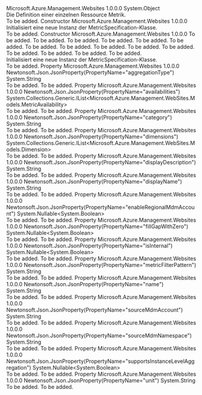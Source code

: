 <Type Name="MetricSpecification" FullName="Microsoft.Azure.Management.WebSites.Models.MetricSpecification">
  <TypeSignature Language="C#" Value="public class MetricSpecification" />
  <TypeSignature Language="ILAsm" Value=".class public auto ansi beforefieldinit MetricSpecification extends System.Object" />
  <TypeSignature Language="DocId" Value="T:Microsoft.Azure.Management.WebSites.Models.MetricSpecification" />
  <TypeSignature Language="VB.NET" Value="Public Class MetricSpecification" />
  <TypeSignature Language="F#" Value="type MetricSpecification = class" />
  <AssemblyInfo>
    <AssemblyName>Microsoft.Azure.Management.Websites</AssemblyName>
    <AssemblyVersion>1.0.0.0</AssemblyVersion>
  </AssemblyInfo>
  <Base>
    <BaseTypeName>System.Object</BaseTypeName>
  </Base>
  <Interfaces />
  <Docs>
    <summary>
            Die Definition einer einzelnen Ressource Metrik.
            </summary>
    <remarks>To be added.</remarks>
  </Docs>
  <Members>
    <Member MemberName=".ctor">
      <MemberSignature Language="C#" Value="public MetricSpecification ();" />
      <MemberSignature Language="ILAsm" Value=".method public hidebysig specialname rtspecialname instance void .ctor() cil managed" />
      <MemberSignature Language="DocId" Value="M:Microsoft.Azure.Management.WebSites.Models.MetricSpecification.#ctor" />
      <MemberSignature Language="VB.NET" Value="Public Sub New ()" />
      <MemberType>Constructor</MemberType>
      <AssemblyInfo>
        <AssemblyName>Microsoft.Azure.Management.Websites</AssemblyName>
        <AssemblyVersion>1.0.0.0</AssemblyVersion>
      </AssemblyInfo>
      <Parameters />
      <Docs>
        <summary>
            Initialisiert eine neue Instanz der MetricSpecification-Klasse.
            </summary>
        <remarks>To be added.</remarks>
      </Docs>
    </Member>
    <Member MemberName=".ctor">
      <MemberSignature Language="C#" Value="public MetricSpecification (string name = null, string displayName = null, string displayDescription = null, string unit = null, string aggregationType = null, Nullable&lt;bool&gt; supportsInstanceLevelAggregation = null, Nullable&lt;bool&gt; enableRegionalMdmAccount = null, string sourceMdmAccount = null, string sourceMdmNamespace = null, string metricFilterPattern = null, Nullable&lt;bool&gt; fillGapWithZero = null, Nullable&lt;bool&gt; isInternal = null, System.Collections.Generic.IList&lt;Microsoft.Azure.Management.WebSites.Models.Dimension&gt; dimensions = null, string category = null, System.Collections.Generic.IList&lt;Microsoft.Azure.Management.WebSites.Models.MetricAvailability&gt; availabilities = null);" />
      <MemberSignature Language="ILAsm" Value=".method public hidebysig specialname rtspecialname instance void .ctor(string name, string displayName, string displayDescription, string unit, string aggregationType, valuetype System.Nullable`1&lt;bool&gt; supportsInstanceLevelAggregation, valuetype System.Nullable`1&lt;bool&gt; enableRegionalMdmAccount, string sourceMdmAccount, string sourceMdmNamespace, string metricFilterPattern, valuetype System.Nullable`1&lt;bool&gt; fillGapWithZero, valuetype System.Nullable`1&lt;bool&gt; isInternal, class System.Collections.Generic.IList`1&lt;class Microsoft.Azure.Management.WebSites.Models.Dimension&gt; dimensions, string category, class System.Collections.Generic.IList`1&lt;class Microsoft.Azure.Management.WebSites.Models.MetricAvailability&gt; availabilities) cil managed" />
      <MemberSignature Language="DocId" Value="M:Microsoft.Azure.Management.WebSites.Models.MetricSpecification.#ctor(System.String,System.String,System.String,System.String,System.String,System.Nullable{System.Boolean},System.Nullable{System.Boolean},System.String,System.String,System.String,System.Nullable{System.Boolean},System.Nullable{System.Boolean},System.Collections.Generic.IList{Microsoft.Azure.Management.WebSites.Models.Dimension},System.String,System.Collections.Generic.IList{Microsoft.Azure.Management.WebSites.Models.MetricAvailability})" />
      <MemberSignature Language="VB.NET" Value="Public Sub New (Optional name As String = null, Optional displayName As String = null, Optional displayDescription As String = null, Optional unit As String = null, Optional aggregationType As String = null, Optional supportsInstanceLevelAggregation As Nullable(Of Boolean) = null, Optional enableRegionalMdmAccount As Nullable(Of Boolean) = null, Optional sourceMdmAccount As String = null, Optional sourceMdmNamespace As String = null, Optional metricFilterPattern As String = null, Optional fillGapWithZero As Nullable(Of Boolean) = null, Optional isInternal As Nullable(Of Boolean) = null, Optional dimensions As IList(Of Dimension) = null, Optional category As String = null, Optional availabilities As IList(Of MetricAvailability) = null)" />
      <MemberSignature Language="F#" Value="new Microsoft.Azure.Management.WebSites.Models.MetricSpecification : string * string * string * string * string * Nullable&lt;bool&gt; * Nullable&lt;bool&gt; * string * string * string * Nullable&lt;bool&gt; * Nullable&lt;bool&gt; * System.Collections.Generic.IList&lt;Microsoft.Azure.Management.WebSites.Models.Dimension&gt; * string * System.Collections.Generic.IList&lt;Microsoft.Azure.Management.WebSites.Models.MetricAvailability&gt; -&gt; Microsoft.Azure.Management.WebSites.Models.MetricSpecification" Usage="new Microsoft.Azure.Management.WebSites.Models.MetricSpecification (name, displayName, displayDescription, unit, aggregationType, supportsInstanceLevelAggregation, enableRegionalMdmAccount, sourceMdmAccount, sourceMdmNamespace, metricFilterPattern, fillGapWithZero, isInternal, dimensions, category, availabilities)" />
      <MemberType>Constructor</MemberType>
      <AssemblyInfo>
        <AssemblyName>Microsoft.Azure.Management.Websites</AssemblyName>
        <AssemblyVersion>1.0.0.0</AssemblyVersion>
      </AssemblyInfo>
      <Parameters>
        <Parameter Name="name" Type="System.String" />
        <Parameter Name="displayName" Type="System.String" />
        <Parameter Name="displayDescription" Type="System.String" />
        <Parameter Name="unit" Type="System.String" />
        <Parameter Name="aggregationType" Type="System.String" />
        <Parameter Name="supportsInstanceLevelAggregation" Type="System.Nullable&lt;System.Boolean&gt;" />
        <Parameter Name="enableRegionalMdmAccount" Type="System.Nullable&lt;System.Boolean&gt;" />
        <Parameter Name="sourceMdmAccount" Type="System.String" />
        <Parameter Name="sourceMdmNamespace" Type="System.String" />
        <Parameter Name="metricFilterPattern" Type="System.String" />
        <Parameter Name="fillGapWithZero" Type="System.Nullable&lt;System.Boolean&gt;" />
        <Parameter Name="isInternal" Type="System.Nullable&lt;System.Boolean&gt;" />
        <Parameter Name="dimensions" Type="System.Collections.Generic.IList&lt;Microsoft.Azure.Management.WebSites.Models.Dimension&gt;" />
        <Parameter Name="category" Type="System.String" />
        <Parameter Name="availabilities" Type="System.Collections.Generic.IList&lt;Microsoft.Azure.Management.WebSites.Models.MetricAvailability&gt;" />
      </Parameters>
      <Docs>
        <param name="name">To be added.</param>
        <param name="displayName">To be added.</param>
        <param name="displayDescription">To be added.</param>
        <param name="unit">To be added.</param>
        <param name="aggregationType">To be added.</param>
        <param name="supportsInstanceLevelAggregation">To be added.</param>
        <param name="enableRegionalMdmAccount">To be added.</param>
        <param name="sourceMdmAccount">To be added.</param>
        <param name="sourceMdmNamespace">To be added.</param>
        <param name="metricFilterPattern">To be added.</param>
        <param name="fillGapWithZero">To be added.</param>
        <param name="isInternal">To be added.</param>
        <param name="dimensions">To be added.</param>
        <param name="category">To be added.</param>
        <param name="availabilities">To be added.</param>
        <summary>
            Initialisiert eine neue Instanz der MetricSpecification-Klasse.
            </summary>
        <remarks>To be added.</remarks>
      </Docs>
    </Member>
    <Member MemberName="AggregationType">
      <MemberSignature Language="C#" Value="public string AggregationType { get; set; }" />
      <MemberSignature Language="ILAsm" Value=".property instance string AggregationType" />
      <MemberSignature Language="DocId" Value="P:Microsoft.Azure.Management.WebSites.Models.MetricSpecification.AggregationType" />
      <MemberSignature Language="VB.NET" Value="Public Property AggregationType As String" />
      <MemberSignature Language="F#" Value="member this.AggregationType : string with get, set" Usage="Microsoft.Azure.Management.WebSites.Models.MetricSpecification.AggregationType" />
      <MemberType>Property</MemberType>
      <AssemblyInfo>
        <AssemblyName>Microsoft.Azure.Management.Websites</AssemblyName>
        <AssemblyVersion>1.0.0.0</AssemblyVersion>
      </AssemblyInfo>
      <Attributes>
        <Attribute>
          <AttributeName>Newtonsoft.Json.JsonProperty(PropertyName="aggregationType")</AttributeName>
        </Attribute>
      </Attributes>
      <ReturnValue>
        <ReturnType>System.String</ReturnType>
      </ReturnValue>
      <Docs>
        <summary />
        <value>To be added.</value>
        <remarks>To be added.</remarks>
      </Docs>
    </Member>
    <Member MemberName="Availabilities">
      <MemberSignature Language="C#" Value="public System.Collections.Generic.IList&lt;Microsoft.Azure.Management.WebSites.Models.MetricAvailability&gt; Availabilities { get; set; }" />
      <MemberSignature Language="ILAsm" Value=".property instance class System.Collections.Generic.IList`1&lt;class Microsoft.Azure.Management.WebSites.Models.MetricAvailability&gt; Availabilities" />
      <MemberSignature Language="DocId" Value="P:Microsoft.Azure.Management.WebSites.Models.MetricSpecification.Availabilities" />
      <MemberSignature Language="VB.NET" Value="Public Property Availabilities As IList(Of MetricAvailability)" />
      <MemberSignature Language="F#" Value="member this.Availabilities : System.Collections.Generic.IList&lt;Microsoft.Azure.Management.WebSites.Models.MetricAvailability&gt; with get, set" Usage="Microsoft.Azure.Management.WebSites.Models.MetricSpecification.Availabilities" />
      <MemberType>Property</MemberType>
      <AssemblyInfo>
        <AssemblyName>Microsoft.Azure.Management.Websites</AssemblyName>
        <AssemblyVersion>1.0.0.0</AssemblyVersion>
      </AssemblyInfo>
      <Attributes>
        <Attribute>
          <AttributeName>Newtonsoft.Json.JsonProperty(PropertyName="availabilities")</AttributeName>
        </Attribute>
      </Attributes>
      <ReturnValue>
        <ReturnType>System.Collections.Generic.IList&lt;Microsoft.Azure.Management.WebSites.Models.MetricAvailability&gt;</ReturnType>
      </ReturnValue>
      <Docs>
        <summary />
        <value>To be added.</value>
        <remarks>To be added.</remarks>
      </Docs>
    </Member>
    <Member MemberName="Category">
      <MemberSignature Language="C#" Value="public string Category { get; set; }" />
      <MemberSignature Language="ILAsm" Value=".property instance string Category" />
      <MemberSignature Language="DocId" Value="P:Microsoft.Azure.Management.WebSites.Models.MetricSpecification.Category" />
      <MemberSignature Language="VB.NET" Value="Public Property Category As String" />
      <MemberSignature Language="F#" Value="member this.Category : string with get, set" Usage="Microsoft.Azure.Management.WebSites.Models.MetricSpecification.Category" />
      <MemberType>Property</MemberType>
      <AssemblyInfo>
        <AssemblyName>Microsoft.Azure.Management.Websites</AssemblyName>
        <AssemblyVersion>1.0.0.0</AssemblyVersion>
      </AssemblyInfo>
      <Attributes>
        <Attribute>
          <AttributeName>Newtonsoft.Json.JsonProperty(PropertyName="category")</AttributeName>
        </Attribute>
      </Attributes>
      <ReturnValue>
        <ReturnType>System.String</ReturnType>
      </ReturnValue>
      <Docs>
        <summary />
        <value>To be added.</value>
        <remarks>To be added.</remarks>
      </Docs>
    </Member>
    <Member MemberName="Dimensions">
      <MemberSignature Language="C#" Value="public System.Collections.Generic.IList&lt;Microsoft.Azure.Management.WebSites.Models.Dimension&gt; Dimensions { get; set; }" />
      <MemberSignature Language="ILAsm" Value=".property instance class System.Collections.Generic.IList`1&lt;class Microsoft.Azure.Management.WebSites.Models.Dimension&gt; Dimensions" />
      <MemberSignature Language="DocId" Value="P:Microsoft.Azure.Management.WebSites.Models.MetricSpecification.Dimensions" />
      <MemberSignature Language="VB.NET" Value="Public Property Dimensions As IList(Of Dimension)" />
      <MemberSignature Language="F#" Value="member this.Dimensions : System.Collections.Generic.IList&lt;Microsoft.Azure.Management.WebSites.Models.Dimension&gt; with get, set" Usage="Microsoft.Azure.Management.WebSites.Models.MetricSpecification.Dimensions" />
      <MemberType>Property</MemberType>
      <AssemblyInfo>
        <AssemblyName>Microsoft.Azure.Management.Websites</AssemblyName>
        <AssemblyVersion>1.0.0.0</AssemblyVersion>
      </AssemblyInfo>
      <Attributes>
        <Attribute>
          <AttributeName>Newtonsoft.Json.JsonProperty(PropertyName="dimensions")</AttributeName>
        </Attribute>
      </Attributes>
      <ReturnValue>
        <ReturnType>System.Collections.Generic.IList&lt;Microsoft.Azure.Management.WebSites.Models.Dimension&gt;</ReturnType>
      </ReturnValue>
      <Docs>
        <summary />
        <value>To be added.</value>
        <remarks>To be added.</remarks>
      </Docs>
    </Member>
    <Member MemberName="DisplayDescription">
      <MemberSignature Language="C#" Value="public string DisplayDescription { get; set; }" />
      <MemberSignature Language="ILAsm" Value=".property instance string DisplayDescription" />
      <MemberSignature Language="DocId" Value="P:Microsoft.Azure.Management.WebSites.Models.MetricSpecification.DisplayDescription" />
      <MemberSignature Language="VB.NET" Value="Public Property DisplayDescription As String" />
      <MemberSignature Language="F#" Value="member this.DisplayDescription : string with get, set" Usage="Microsoft.Azure.Management.WebSites.Models.MetricSpecification.DisplayDescription" />
      <MemberType>Property</MemberType>
      <AssemblyInfo>
        <AssemblyName>Microsoft.Azure.Management.Websites</AssemblyName>
        <AssemblyVersion>1.0.0.0</AssemblyVersion>
      </AssemblyInfo>
      <Attributes>
        <Attribute>
          <AttributeName>Newtonsoft.Json.JsonProperty(PropertyName="displayDescription")</AttributeName>
        </Attribute>
      </Attributes>
      <ReturnValue>
        <ReturnType>System.String</ReturnType>
      </ReturnValue>
      <Docs>
        <summary />
        <value>To be added.</value>
        <remarks>To be added.</remarks>
      </Docs>
    </Member>
    <Member MemberName="DisplayName">
      <MemberSignature Language="C#" Value="public string DisplayName { get; set; }" />
      <MemberSignature Language="ILAsm" Value=".property instance string DisplayName" />
      <MemberSignature Language="DocId" Value="P:Microsoft.Azure.Management.WebSites.Models.MetricSpecification.DisplayName" />
      <MemberSignature Language="VB.NET" Value="Public Property DisplayName As String" />
      <MemberSignature Language="F#" Value="member this.DisplayName : string with get, set" Usage="Microsoft.Azure.Management.WebSites.Models.MetricSpecification.DisplayName" />
      <MemberType>Property</MemberType>
      <AssemblyInfo>
        <AssemblyName>Microsoft.Azure.Management.Websites</AssemblyName>
        <AssemblyVersion>1.0.0.0</AssemblyVersion>
      </AssemblyInfo>
      <Attributes>
        <Attribute>
          <AttributeName>Newtonsoft.Json.JsonProperty(PropertyName="displayName")</AttributeName>
        </Attribute>
      </Attributes>
      <ReturnValue>
        <ReturnType>System.String</ReturnType>
      </ReturnValue>
      <Docs>
        <summary />
        <value>To be added.</value>
        <remarks>To be added.</remarks>
      </Docs>
    </Member>
    <Member MemberName="EnableRegionalMdmAccount">
      <MemberSignature Language="C#" Value="public Nullable&lt;bool&gt; EnableRegionalMdmAccount { get; set; }" />
      <MemberSignature Language="ILAsm" Value=".property instance valuetype System.Nullable`1&lt;bool&gt; EnableRegionalMdmAccount" />
      <MemberSignature Language="DocId" Value="P:Microsoft.Azure.Management.WebSites.Models.MetricSpecification.EnableRegionalMdmAccount" />
      <MemberSignature Language="VB.NET" Value="Public Property EnableRegionalMdmAccount As Nullable(Of Boolean)" />
      <MemberSignature Language="F#" Value="member this.EnableRegionalMdmAccount : Nullable&lt;bool&gt; with get, set" Usage="Microsoft.Azure.Management.WebSites.Models.MetricSpecification.EnableRegionalMdmAccount" />
      <MemberType>Property</MemberType>
      <AssemblyInfo>
        <AssemblyName>Microsoft.Azure.Management.Websites</AssemblyName>
        <AssemblyVersion>1.0.0.0</AssemblyVersion>
      </AssemblyInfo>
      <Attributes>
        <Attribute>
          <AttributeName>Newtonsoft.Json.JsonProperty(PropertyName="enableRegionalMdmAccount")</AttributeName>
        </Attribute>
      </Attributes>
      <ReturnValue>
        <ReturnType>System.Nullable&lt;System.Boolean&gt;</ReturnType>
      </ReturnValue>
      <Docs>
        <summary />
        <value>To be added.</value>
        <remarks>To be added.</remarks>
      </Docs>
    </Member>
    <Member MemberName="FillGapWithZero">
      <MemberSignature Language="C#" Value="public Nullable&lt;bool&gt; FillGapWithZero { get; set; }" />
      <MemberSignature Language="ILAsm" Value=".property instance valuetype System.Nullable`1&lt;bool&gt; FillGapWithZero" />
      <MemberSignature Language="DocId" Value="P:Microsoft.Azure.Management.WebSites.Models.MetricSpecification.FillGapWithZero" />
      <MemberSignature Language="VB.NET" Value="Public Property FillGapWithZero As Nullable(Of Boolean)" />
      <MemberSignature Language="F#" Value="member this.FillGapWithZero : Nullable&lt;bool&gt; with get, set" Usage="Microsoft.Azure.Management.WebSites.Models.MetricSpecification.FillGapWithZero" />
      <MemberType>Property</MemberType>
      <AssemblyInfo>
        <AssemblyName>Microsoft.Azure.Management.Websites</AssemblyName>
        <AssemblyVersion>1.0.0.0</AssemblyVersion>
      </AssemblyInfo>
      <Attributes>
        <Attribute>
          <AttributeName>Newtonsoft.Json.JsonProperty(PropertyName="fillGapWithZero")</AttributeName>
        </Attribute>
      </Attributes>
      <ReturnValue>
        <ReturnType>System.Nullable&lt;System.Boolean&gt;</ReturnType>
      </ReturnValue>
      <Docs>
        <summary />
        <value>To be added.</value>
        <remarks>To be added.</remarks>
      </Docs>
    </Member>
    <Member MemberName="IsInternal">
      <MemberSignature Language="C#" Value="public Nullable&lt;bool&gt; IsInternal { get; set; }" />
      <MemberSignature Language="ILAsm" Value=".property instance valuetype System.Nullable`1&lt;bool&gt; IsInternal" />
      <MemberSignature Language="DocId" Value="P:Microsoft.Azure.Management.WebSites.Models.MetricSpecification.IsInternal" />
      <MemberSignature Language="VB.NET" Value="Public Property IsInternal As Nullable(Of Boolean)" />
      <MemberSignature Language="F#" Value="member this.IsInternal : Nullable&lt;bool&gt; with get, set" Usage="Microsoft.Azure.Management.WebSites.Models.MetricSpecification.IsInternal" />
      <MemberType>Property</MemberType>
      <AssemblyInfo>
        <AssemblyName>Microsoft.Azure.Management.Websites</AssemblyName>
        <AssemblyVersion>1.0.0.0</AssemblyVersion>
      </AssemblyInfo>
      <Attributes>
        <Attribute>
          <AttributeName>Newtonsoft.Json.JsonProperty(PropertyName="isInternal")</AttributeName>
        </Attribute>
      </Attributes>
      <ReturnValue>
        <ReturnType>System.Nullable&lt;System.Boolean&gt;</ReturnType>
      </ReturnValue>
      <Docs>
        <summary />
        <value>To be added.</value>
        <remarks>To be added.</remarks>
      </Docs>
    </Member>
    <Member MemberName="MetricFilterPattern">
      <MemberSignature Language="C#" Value="public string MetricFilterPattern { get; set; }" />
      <MemberSignature Language="ILAsm" Value=".property instance string MetricFilterPattern" />
      <MemberSignature Language="DocId" Value="P:Microsoft.Azure.Management.WebSites.Models.MetricSpecification.MetricFilterPattern" />
      <MemberSignature Language="VB.NET" Value="Public Property MetricFilterPattern As String" />
      <MemberSignature Language="F#" Value="member this.MetricFilterPattern : string with get, set" Usage="Microsoft.Azure.Management.WebSites.Models.MetricSpecification.MetricFilterPattern" />
      <MemberType>Property</MemberType>
      <AssemblyInfo>
        <AssemblyName>Microsoft.Azure.Management.Websites</AssemblyName>
        <AssemblyVersion>1.0.0.0</AssemblyVersion>
      </AssemblyInfo>
      <Attributes>
        <Attribute>
          <AttributeName>Newtonsoft.Json.JsonProperty(PropertyName="metricFilterPattern")</AttributeName>
        </Attribute>
      </Attributes>
      <ReturnValue>
        <ReturnType>System.String</ReturnType>
      </ReturnValue>
      <Docs>
        <summary />
        <value>To be added.</value>
        <remarks>To be added.</remarks>
      </Docs>
    </Member>
    <Member MemberName="Name">
      <MemberSignature Language="C#" Value="public string Name { get; set; }" />
      <MemberSignature Language="ILAsm" Value=".property instance string Name" />
      <MemberSignature Language="DocId" Value="P:Microsoft.Azure.Management.WebSites.Models.MetricSpecification.Name" />
      <MemberSignature Language="VB.NET" Value="Public Property Name As String" />
      <MemberSignature Language="F#" Value="member this.Name : string with get, set" Usage="Microsoft.Azure.Management.WebSites.Models.MetricSpecification.Name" />
      <MemberType>Property</MemberType>
      <AssemblyInfo>
        <AssemblyName>Microsoft.Azure.Management.Websites</AssemblyName>
        <AssemblyVersion>1.0.0.0</AssemblyVersion>
      </AssemblyInfo>
      <Attributes>
        <Attribute>
          <AttributeName>Newtonsoft.Json.JsonProperty(PropertyName="name")</AttributeName>
        </Attribute>
      </Attributes>
      <ReturnValue>
        <ReturnType>System.String</ReturnType>
      </ReturnValue>
      <Docs>
        <summary />
        <value>To be added.</value>
        <remarks>To be added.</remarks>
      </Docs>
    </Member>
    <Member MemberName="SourceMdmAccount">
      <MemberSignature Language="C#" Value="public string SourceMdmAccount { get; set; }" />
      <MemberSignature Language="ILAsm" Value=".property instance string SourceMdmAccount" />
      <MemberSignature Language="DocId" Value="P:Microsoft.Azure.Management.WebSites.Models.MetricSpecification.SourceMdmAccount" />
      <MemberSignature Language="VB.NET" Value="Public Property SourceMdmAccount As String" />
      <MemberSignature Language="F#" Value="member this.SourceMdmAccount : string with get, set" Usage="Microsoft.Azure.Management.WebSites.Models.MetricSpecification.SourceMdmAccount" />
      <MemberType>Property</MemberType>
      <AssemblyInfo>
        <AssemblyName>Microsoft.Azure.Management.Websites</AssemblyName>
        <AssemblyVersion>1.0.0.0</AssemblyVersion>
      </AssemblyInfo>
      <Attributes>
        <Attribute>
          <AttributeName>Newtonsoft.Json.JsonProperty(PropertyName="sourceMdmAccount")</AttributeName>
        </Attribute>
      </Attributes>
      <ReturnValue>
        <ReturnType>System.String</ReturnType>
      </ReturnValue>
      <Docs>
        <summary />
        <value>To be added.</value>
        <remarks>To be added.</remarks>
      </Docs>
    </Member>
    <Member MemberName="SourceMdmNamespace">
      <MemberSignature Language="C#" Value="public string SourceMdmNamespace { get; set; }" />
      <MemberSignature Language="ILAsm" Value=".property instance string SourceMdmNamespace" />
      <MemberSignature Language="DocId" Value="P:Microsoft.Azure.Management.WebSites.Models.MetricSpecification.SourceMdmNamespace" />
      <MemberSignature Language="VB.NET" Value="Public Property SourceMdmNamespace As String" />
      <MemberSignature Language="F#" Value="member this.SourceMdmNamespace : string with get, set" Usage="Microsoft.Azure.Management.WebSites.Models.MetricSpecification.SourceMdmNamespace" />
      <MemberType>Property</MemberType>
      <AssemblyInfo>
        <AssemblyName>Microsoft.Azure.Management.Websites</AssemblyName>
        <AssemblyVersion>1.0.0.0</AssemblyVersion>
      </AssemblyInfo>
      <Attributes>
        <Attribute>
          <AttributeName>Newtonsoft.Json.JsonProperty(PropertyName="sourceMdmNamespace")</AttributeName>
        </Attribute>
      </Attributes>
      <ReturnValue>
        <ReturnType>System.String</ReturnType>
      </ReturnValue>
      <Docs>
        <summary />
        <value>To be added.</value>
        <remarks>To be added.</remarks>
      </Docs>
    </Member>
    <Member MemberName="SupportsInstanceLevelAggregation">
      <MemberSignature Language="C#" Value="public Nullable&lt;bool&gt; SupportsInstanceLevelAggregation { get; set; }" />
      <MemberSignature Language="ILAsm" Value=".property instance valuetype System.Nullable`1&lt;bool&gt; SupportsInstanceLevelAggregation" />
      <MemberSignature Language="DocId" Value="P:Microsoft.Azure.Management.WebSites.Models.MetricSpecification.SupportsInstanceLevelAggregation" />
      <MemberSignature Language="VB.NET" Value="Public Property SupportsInstanceLevelAggregation As Nullable(Of Boolean)" />
      <MemberSignature Language="F#" Value="member this.SupportsInstanceLevelAggregation : Nullable&lt;bool&gt; with get, set" Usage="Microsoft.Azure.Management.WebSites.Models.MetricSpecification.SupportsInstanceLevelAggregation" />
      <MemberType>Property</MemberType>
      <AssemblyInfo>
        <AssemblyName>Microsoft.Azure.Management.Websites</AssemblyName>
        <AssemblyVersion>1.0.0.0</AssemblyVersion>
      </AssemblyInfo>
      <Attributes>
        <Attribute>
          <AttributeName>Newtonsoft.Json.JsonProperty(PropertyName="supportsInstanceLevelAggregation")</AttributeName>
        </Attribute>
      </Attributes>
      <ReturnValue>
        <ReturnType>System.Nullable&lt;System.Boolean&gt;</ReturnType>
      </ReturnValue>
      <Docs>
        <summary />
        <value>To be added.</value>
        <remarks>To be added.</remarks>
      </Docs>
    </Member>
    <Member MemberName="Unit">
      <MemberSignature Language="C#" Value="public string Unit { get; set; }" />
      <MemberSignature Language="ILAsm" Value=".property instance string Unit" />
      <MemberSignature Language="DocId" Value="P:Microsoft.Azure.Management.WebSites.Models.MetricSpecification.Unit" />
      <MemberSignature Language="VB.NET" Value="Public Property Unit As String" />
      <MemberSignature Language="F#" Value="member this.Unit : string with get, set" Usage="Microsoft.Azure.Management.WebSites.Models.MetricSpecification.Unit" />
      <MemberType>Property</MemberType>
      <AssemblyInfo>
        <AssemblyName>Microsoft.Azure.Management.Websites</AssemblyName>
        <AssemblyVersion>1.0.0.0</AssemblyVersion>
      </AssemblyInfo>
      <Attributes>
        <Attribute>
          <AttributeName>Newtonsoft.Json.JsonProperty(PropertyName="unit")</AttributeName>
        </Attribute>
      </Attributes>
      <ReturnValue>
        <ReturnType>System.String</ReturnType>
      </ReturnValue>
      <Docs>
        <summary />
        <value>To be added.</value>
        <remarks>To be added.</remarks>
      </Docs>
    </Member>
  </Members>
</Type>